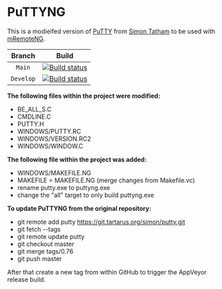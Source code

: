 # PuTTYNG

This is a modieifed version of [PuTTY](https://www.chiark.greenend.org.uk/~sgtatham/putty/latest.html) from [Simon Tatham](https://www.chiark.greenend.org.uk/~sgtatham/) to be used with [mRemoteNG](https://mremoteng.org/).

| Branch | Build |
|:-----------------: |:-------------------:|
| `Main` | [![Build status](https://ci.appveyor.com/api/projects/status/lbux84r7mt5fh4ar/branch/master?svg=true)](https://ci.appveyor.com/project/mremoteng/puttyng/branch/main) |
| `Develop` | [![Build status](https://ci.appveyor.com/api/projects/status/lbux84r7mt5fh4ar/branch/master?svg=true)](https://ci.appveyor.com/project/mremoteng/puttyng/branch/develop) |

**The following files within the project were modified:**
- BE_ALL_S.C
- CMDLINE.C
- PUTTY.H
- WINDOWS/PUTTY.RC
- WINDOWS/VERSION.RC2 
- WINDOWS/WINDOW.C

**The following file within the project was added:**
- WINDOWS/MAKEFILE.NG
- MAKEFILE = MAKEFILE.NG (merge changes from Makefile.vc)
- rename putty.exe to puttyng.exe
- change the "all" target to only build puttyng.exe

**To update PuTTYNG from the original repository:**
- git remote add putty https://git.tartarus.org/simon/putty.git
- git fetch --tags
- git remote update putty
- git checkout master
- git merge tags/0.76
- git push master

After that create a new tag from within GitHub to trigger the AppVeyor release build.
